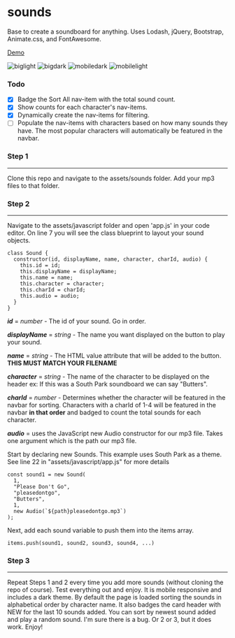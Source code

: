 # sounds

Base to create a soundboard for anything.
Uses Lodash, jQuery, Bootstrap, Animate.css, and FontAwesome.

[Demo](https://jhadev.github.io/sounds/)

![biglight](https://user-images.githubusercontent.com/42519030/53685092-31f72000-3ce4-11e9-897e-60baaf4776d4.PNG)
![bigdark](https://user-images.githubusercontent.com/42519030/53685086-1a1f9c00-3ce4-11e9-9dc8-de5e54786efc.PNG)
![mobiledark](https://user-images.githubusercontent.com/42519030/53685091-302d5c80-3ce4-11e9-9431-a885435b84c5.PNG)
![mobilelight](https://user-images.githubusercontent.com/42519030/53685093-36233d80-3ce4-11e9-85af-2163da5552ff.PNG)

### Todo

- [x] Badge the Sort All nav-item with the total sound count.
- [x] Show counts for each character's nav-items.
- [x] Dynamically create the nav-items for filtering.
- [ ] Populate the nav-items with characters based on how many sounds they have. The most popular characters will automatically be featured in the navbar.

### Step 1

---

Clone this repo and navigate to the assets/sounds folder.
Add your mp3 files to that folder.

### Step 2

---

Navigate to the assets/javascript folder and open 'app.js' in your code editor.
On line 7 you will see the class blueprint to layout your sound objects.

    class Sound {
      constructor(id, displayName, name, character, charId, audio) {
        this.id = id;
        this.displayName = displayName;
        this.name = name;
        this.character = character;
        this.charId = charId;
        this.audio = audio;
      }
    }

**_id_** = _number_ - The id of your sound. Go in order.

**_displayName_** = _string_ - The name you want displayed on the button to play your sound.

**_name_** = _string_ - The HTML value attribute that will be added to the button. **THIS MUST MATCH YOUR FILENAME**

**_character_** = _string_ - The name of the character to be displayed on the header ex: If this was a South Park soundboard we can say "Butters".

**_charId_** = _number_ - Determines whether the character will be featured in the navbar for sorting. Characters with a charId of 1-4 will be featured in the navbar **in that order** and badged to count the total sounds for each character.

**_audio_** = uses the JavaScript new Audio constructor for our mp3 file. Takes one argument which is the path our mp3 file.

Start by declaring new Sounds. This example uses South Park as a theme. See line 22 in "assets/javascript/app.js" for more details

    const sound1 = new Sound(
      1,
      "Please Don't Go",
      "pleasedontgo",
      "Butters",
      1,
      new Audio(`${path}pleasedontgo.mp3`)
    );

Next, add each sound variable to push them into the items array.

    items.push(sound1, sound2, sound3, sound4, ...)

### Step 3

---

Repeat Steps 1 and 2 every time you add more sounds (without cloning the repo of course). Test everything out and enjoy. It is mobile responsive and includes a dark theme. By default the page is loaded sorting the sounds in alphabetical order by character name. It also badges the card header with NEW for the last 10 sounds added. You can sort by newest sound added and play a random sound.
I'm sure there is a bug. Or 2 or 3, but it does work. Enjoy!
